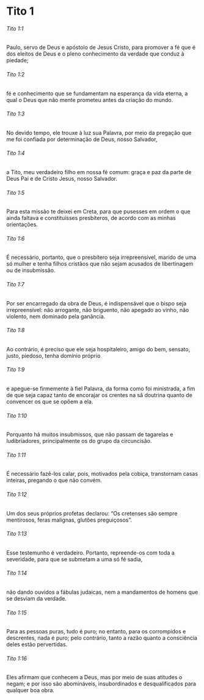# Tito 1

###### Tito 1:1

Paulo, servo de Deus e apóstolo de Jesus Cristo, para promover a fé que é dos eleitos de Deus e o pleno conhecimento da verdade que conduz à piedade;

###### Tito 1:2

fé e conhecimento que se fundamentam na esperança da vida eterna, a qual o Deus que não mente prometeu antes da criação do mundo.

###### Tito 1:3

No devido tempo, ele trouxe à luz sua Palavra, por meio da pregação que me foi confiada por determinação de Deus, nosso Salvador,

###### Tito 1:4

a Tito, meu verdadeiro filho em nossa fé comum: graça e paz da parte de Deus Pai e de Cristo Jesus, nosso Salvador.

###### Tito 1:5

Para esta missão te deixei em Creta, para que pusesses em ordem o que ainda faltava e constituísses presbíteros, de acordo com as minhas orientações.

###### Tito 1:6

É necessário, portanto, que o presbítero seja irrepreensível, marido de uma só mulher e tenha filhos cristãos que não sejam acusados de libertinagem ou de insubmissão.

###### Tito 1:7

Por ser encarregado da obra de Deus, é indispensável que o bispo seja irrepreensível: não arrogante, não briguento, não apegado ao vinho, não violento, nem dominado pela ganância.

###### Tito 1:8

Ao contrário, é preciso que ele seja hospitaleiro, amigo do bem, sensato, justo, piedoso, tenha domínio próprio

###### Tito 1:9

e apegue-se firmemente à fiel Palavra, da forma como foi ministrada, a fim de que seja capaz tanto de encorajar os crentes na sã doutrina quanto de convencer os que se opõem a ela.

###### Tito 1:10

Porquanto há muitos insubmissos, que não passam de tagarelas e ludibriadores, principalmente os do grupo da circuncisão.

###### Tito 1:11

É necessário fazê-los calar, pois, motivados pela cobiça, transtornam casas inteiras, pregando o que não convém.

###### Tito 1:12

Um dos seus próprios profetas declarou: “Os cretenses são sempre mentirosos, feras malignas, glutões preguiçosos”.

###### Tito 1:13

Esse testemunho é verdadeiro. Portanto, repreende-os com toda a severidade, para que se submetam a uma só fé sadia,

###### Tito 1:14

não dando ouvidos a fábulas judaicas, nem a mandamentos de homens que se desviam da verdade.

###### Tito 1:15

Para as pessoas puras, tudo é puro; no entanto, para os corrompidos e descrentes, nada é puro; pelo contrário, tanto a razão quanto a consciência deles estão pervertidas.

###### Tito 1:16

Eles afirmam que conhecem a Deus, mas por meio de suas atitudes o negam; e por isso são abomináveis, insubordinados e desqualificados para qualquer boa obra.

